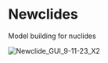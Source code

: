 # Newclides
Model building for nuclides  

![Newclide_GUI_9-11-23_X2](https://github.com/kn0w0n3/Newclides/assets/22214754/4f8931c1-779d-40e5-9639-8058c6ef5062)  

